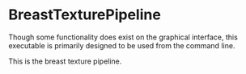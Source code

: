 # BreastTexturePipeline

Though some functionality does exist on the graphical interface, this executable is primarily designed to be used from the command line. 

This is the breast texture pipeline.